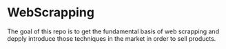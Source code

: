 # WebScrapping
The goal of this repo is to get the fundamental basis of web scrapping and depply introduce those techniques in the market in order to sell products.

